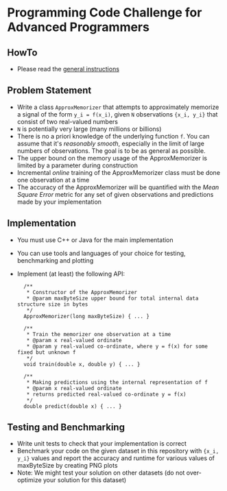 # Programming Code Challenge for Advanced Programmers

## HowTo

* Please read the [general instructions](https://github.com/h2oai/coding-challenges/blob/master/README.md)

## Problem Statement
* Write a class `ApproxMemorizer` that attempts to approximately memorize a signal of the form `y_i = f(x_i)`, given `N` observations `{x_i, y_i}` that consist of two real-valued numbers
* `N` is potentially very large (many millions or billions)
* There is no a priori knowledge of the underlying function `f`. You can assume that it's *reasonably smooth*, especially in the limit of large numbers of observations. The goal is to be as general as possible.
* The upper bound on the memory usage of the ApproxMemorizer is limited by a parameter during construction
* Incremental *online* training of the ApproxMemorizer class must be done one observation at a time
* The accuracy of the ApproxMemorizer will be quantified with the *Mean Square Error* metric for any set of given observations and predictions made by your implementation

## Implementation
* You must use C++ or Java for the main implementation
* You can use tools and languages of your choice for testing, benchmarking and plotting
* Implement (at least) the following API:

        /**
         * Constructor of the ApproxMemorizer
         * @param maxByteSize upper bound for total internal data structure size in bytes
         */
        ApproxMemorizer(long maxByteSize) { ... }
        
        /**
         * Train the memorizer one observation at a time
         * @param x real-valued ordinate
         * @param y real-valued co-ordinate, where y = f(x) for some fixed but unknown f
         */
        void train(double x, double y) { ... }
        
        /**
         * Making predictions using the internal representation of f
         * @param x real-valued ordinate
         * returns predicted real-valued co-ordinate y = f(x)
         */
        double predict(double x) { ... }
     

## Testing and Benchmarking
* Write unit tests to check that your implementation is correct
* Benchmark your code on the given dataset in this repository with `{x_i, y_i}` values and report the accuracy and runtime for various values of maxByteSize by creating PNG plots
* Note: We might test your solution on other datasets (do not over-optimize your solution for this dataset)
